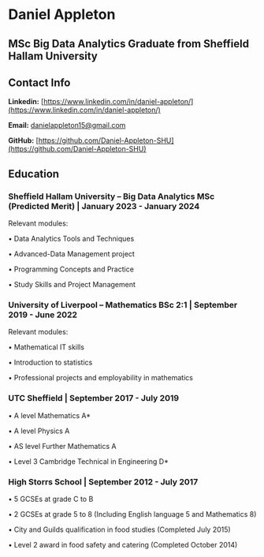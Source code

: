 # Daniel Appleton 

## MSc Big Data Analytics Graduate from Sheffield Hallam University

## Contact Info

**Linkedin:** [https://www.linkedin.com/in/daniel-appleton/](https://www.linkedin.com/in/daniel-appleton/) 

**Email:** [danielappleton15@gmail.com](mailto:danielappleton15@gmail.com)

**GitHub:** [https://github.com/Daniel-Appleton-SHU](https://github.com/Daniel-Appleton-SHU) 

## Education
### Sheffield Hallam University – Big Data Analytics MSc (Predicted Merit) | January 2023 - January 2024

Relevant modules:

• Data Analytics Tools and Techniques

• Advanced-Data Management project

• Programming Concepts and Practice

• Study Skills and Project Management

### University of Liverpool – Mathematics BSc 2:1 | September 2019 - June 2022 

Relevant modules:

• Mathematical IT skills

• Introduction to statistics

• Professional projects and employability in mathematics

### UTC Sheffield | September 2017 - July 2019

• A level Mathematics A*

• A level Physics A

• AS level Further Mathematics A

• Level 3 Cambridge Technical in Engineering D*

### High Storrs School | September 2012 - July 2017

• 5 GCSEs at grade C to B

• 2 GCSEs at grade 5 to 8 (Including English language 5 and Mathematics 8)

• City and Guilds qualification in food studies (Completed July 2015)

• Level 2 award in food safety and catering (Completed October 2014)
